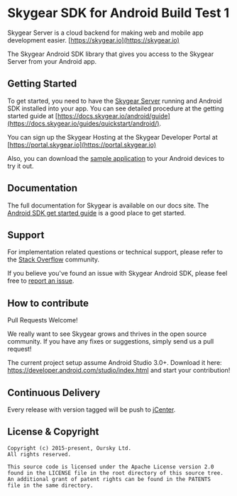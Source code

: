 # Skygear SDK for Android Build Test 1

Skygear Server is a cloud backend for making web and mobile app development
easier. [https://skygear.io](https://skygear.io)

The Skygear Android SDK library that gives you access to the Skygear Server
from your Android app.

## Getting Started

To get started, you need to have the
[Skygear Server](https://github.com/skygearIO/skygear-server) running and
Android SDK installed into your app. You can see detailed procedure at the
getting started guide at
[https://docs.skygear.io/android/guide](https://docs.skygear.io/guides/quickstart/android/).

You can sign up the Skygear Hosting at the Skygear Developer Portal at
[https://portal.skygear.io](https://portal.skygear.io)

Also, you can download the [sample application](https://docs.skygear.io/android/build/skygear-example-latest.apk)
to your Android devices to try it out.

## Documentation
The full documentation for Skygear is available on our docs site. The
[Android SDK get started guide](https://docs.skygear.io/guides/quickstart/android/) is a
good place to get started.


## Support

For implementation related questions or technical support, please refer to
the [Stack Overflow](http://stackoverflow.com/questions/tagged/skygear)
community.

If you believe you've found an issue with Skygear Android SDK, please feel free
to [report an issue](https://github.com/SkygearIO/skygear-SDK-Android/issues).


## How to contribute

Pull Requests Welcome!

We really want to see Skygear grows and thrives in the open source community.
If you have any fixes or suggestions, simply send us a pull request!

The current project setup assume Android Studio 3.0+. Download it here:
https://developer.android.com/studio/index.html and start your contribution!

## Continuous Delivery

Every release with version tagged will be push to
[jCenter](https://bintray.com/skygeario/maven/skygear-android/).


## License & Copyright

```
Copyright (c) 2015-present, Oursky Ltd.
All rights reserved.

This source code is licensed under the Apache License version 2.0
found in the LICENSE file in the root directory of this source tree.
An additional grant of patent rights can be found in the PATENTS
file in the same directory.

```
